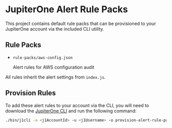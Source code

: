 # JupiterOne Alert Rule Packs

This project contains default rule packs that can be provisioned to your
JupiterOne account via the included CLI utility.

## Rule Packs

- `rule-packs/aws-config.json`

  Alert rules for AWS configuration audit

All rules inherit the alert settings from `index.js`.

## Provision Rules

To add these alert rules to your account via the CLI, you will need to download
the [JupiterOne CLI][1] and run the following command:

```bash
./bin/j1cli -a <j1AccountId> -u <j1Username> -o provision-alert-rule-pack --alert -f aws-config
```

[1]: https://github.com/JupiterOne/jupiterone-client-nodejs
